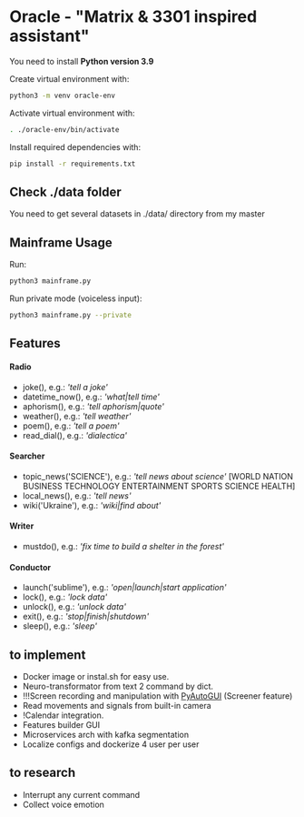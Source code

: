 # Oracle - "Matrix & 3301 inspired assistant"

You need to install **Python version 3.9**

Create virtual environment with:

```sh
python3 -m venv oracle-env
```

Activate virtual environment with:

```sh
. ./oracle-env/bin/activate
```
Install required dependencies with:

```sh
pip install -r requirements.txt
```

## Check ./data folder

You need to get several datasets in ./data/ directory from my master

## Mainframe Usage

Run:

```sh
python3 mainframe.py
```

Run private mode (voiceless input):

```sh
python3 mainframe.py --private
```

## Features

#### Radio

- joke(), e.g.: *'tell a joke'*
- datetime_now(), e.g.: *'what|tell time'*
- aphorism(), e.g.: *'tell aphorism|quote'*
- weather(), e.g.: *'tell weather'*
- poem(), e.g.: *'tell a poem'*
- read_dial(), e.g.: *'dialectica'*

#### Searcher

- topic_news('SCIENCE'), e.g.: *'tell news about science'* [WORLD NATION BUSINESS TECHNOLOGY ENTERTAINMENT SPORTS SCIENCE HEALTH]
- local_news(), e.g.: *'tell news'*
- wiki('Ukraine'), e.g.: *'wiki|find about'*

#### Writer

- mustdo(), e.g.: *'fix time to build a shelter in the forest'*

#### Conductor

- launch('sublime'), e.g.: *'open|launch|start application'*
- lock(), e.g.: *'lock data'*
- unlock(), e.g.: *'unlock data'*
- exit(), e.g.: *'stop|finish|shutdown'*
- sleep(), e.g.: *'sleep'*

## to implement

- Docker image or instal.sh for easy use.
- Neuro-transformator from text 2 command by dict.
- !!!Screen recording and manipulation with [PyAutoGUI](https://pyautogui.readthedocs.io/en/latest/) (Screener feature)
- Read movements and signals from built-in camera
- !Calendar integration.
- Features builder GUI
- Microservices arch with kafka segmentation
- Localize configs and dockerize 4 user per user

##  to research

- Interrupt any current command
- Collect voice emotion


